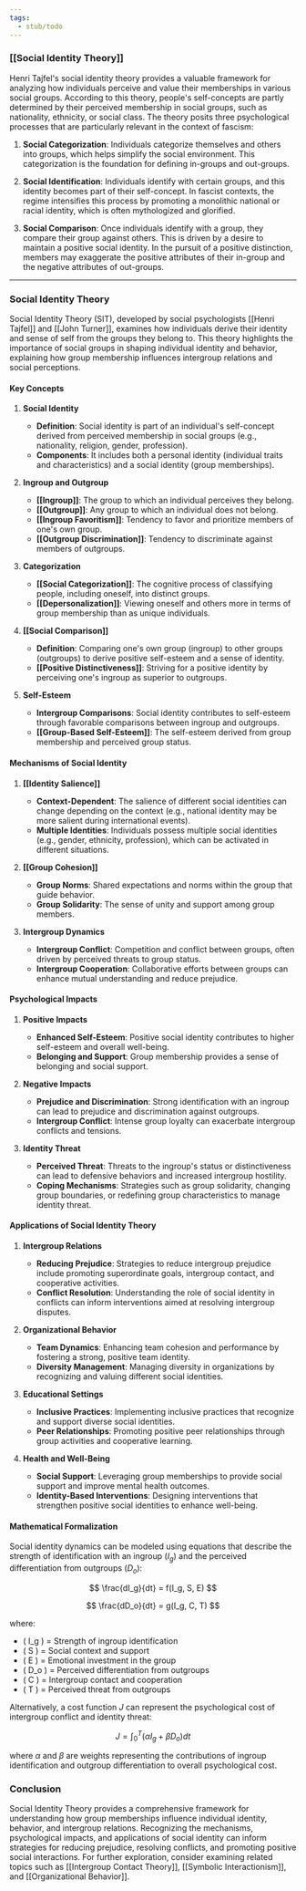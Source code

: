 ```yaml
---
tags:
  - stub/todo
---
```

### [[Social Identity Theory]]
Henri Tajfel's social identity theory provides a valuable framework for analyzing how individuals perceive and value their memberships in various social groups. According to this theory, people's self-concepts are partly determined by their perceived membership in social groups, such as nationality, ethnicity, or social class. The theory posits three psychological processes that are particularly relevant in the context of fascism:

1. **Social Categorization**: Individuals categorize themselves and others into groups, which helps simplify the social environment. This categorization is the foundation for defining in-groups and out-groups.

2. **Social Identification**: Individuals identify with certain groups, and this identity becomes part of their self-concept. In fascist contexts, the regime intensifies this process by promoting a monolithic national or racial identity, which is often mythologized and glorified.

3. **Social Comparison**: Once individuals identify with a group, they compare their group against others. This is driven by a desire to maintain a positive social identity. In the pursuit of a positive distinction, members may exaggerate the positive attributes of their in-group and the negative attributes of out-groups.

---

### Social Identity Theory

Social Identity Theory (SIT), developed by social psychologists [[Henri Tajfel]] and [[John Turner]], examines how individuals derive their identity and sense of self from the groups they belong to. This theory highlights the importance of social groups in shaping individual identity and behavior, explaining how group membership influences intergroup relations and social perceptions.

#### Key Concepts

1. **Social Identity**
   - **Definition**: Social identity is part of an individual's self-concept derived from perceived membership in social groups (e.g., nationality, religion, gender, profession).
   - **Components**: It includes both a personal identity (individual traits and characteristics) and a social identity (group memberships).

2. **Ingroup and Outgroup**
   - **[[Ingroup]]**: The group to which an individual perceives they belong.
   - **[[Outgroup]]**: Any group to which an individual does not belong.
   - **[[Ingroup Favoritism]]**: Tendency to favor and prioritize members of one's own group.
   - **[[Outgroup Discrimination]]**: Tendency to discriminate against members of outgroups.

3. **Categorization**
   - **[[Social Categorization]]**: The cognitive process of classifying people, including oneself, into distinct groups.
   - **[[Depersonalization]]**: Viewing oneself and others more in terms of group membership than as unique individuals.

4. **[[Social Comparison]]**
   - **Definition**: Comparing one's own group (ingroup) to other groups (outgroups) to derive positive self-esteem and a sense of identity.
   - **[[Positive Distinctiveness]]**: Striving for a positive identity by perceiving one's ingroup as superior to outgroups.

5. **Self-Esteem**
   - **Intergroup Comparisons**: Social identity contributes to self-esteem through favorable comparisons between ingroup and outgroups.
   - **[[Group-Based Self-Esteem]]**: The self-esteem derived from group membership and perceived group status.

#### Mechanisms of Social Identity

1. **[[Identity Salience]]**
   - **Context-Dependent**: The salience of different social identities can change depending on the context (e.g., national identity may be more salient during international events).
   - **Multiple Identities**: Individuals possess multiple social identities (e.g., gender, ethnicity, profession), which can be activated in different situations.

2. **[[Group Cohesion]]**
   - **Group Norms**: Shared expectations and norms within the group that guide behavior.
   - **Group Solidarity**: The sense of unity and support among group members.

3. **Intergroup Dynamics**
   - **Intergroup Conflict**: Competition and conflict between groups, often driven by perceived threats to group status.
   - **Intergroup Cooperation**: Collaborative efforts between groups can enhance mutual understanding and reduce prejudice.

#### Psychological Impacts

1. **Positive Impacts**
   - **Enhanced Self-Esteem**: Positive social identity contributes to higher self-esteem and overall well-being.
   - **Belonging and Support**: Group membership provides a sense of belonging and social support.

2. **Negative Impacts**
   - **Prejudice and Discrimination**: Strong identification with an ingroup can lead to prejudice and discrimination against outgroups.
   - **Intergroup Conflict**: Intense group loyalty can exacerbate intergroup conflicts and tensions.

3. **Identity Threat**
   - **Perceived Threat**: Threats to the ingroup's status or distinctiveness can lead to defensive behaviors and increased intergroup hostility.
   - **Coping Mechanisms**: Strategies such as group solidarity, changing group boundaries, or redefining group characteristics to manage identity threat.

#### Applications of Social Identity Theory

1. **Intergroup Relations**
   - **Reducing Prejudice**: Strategies to reduce intergroup prejudice include promoting superordinate goals, intergroup contact, and cooperative activities.
   - **Conflict Resolution**: Understanding the role of social identity in conflicts can inform interventions aimed at resolving intergroup disputes.

2. **Organizational Behavior**
   - **Team Dynamics**: Enhancing team cohesion and performance by fostering a strong, positive team identity.
   - **Diversity Management**: Managing diversity in organizations by recognizing and valuing different social identities.

3. **Educational Settings**
   - **Inclusive Practices**: Implementing inclusive practices that recognize and support diverse social identities.
   - **Peer Relationships**: Promoting positive peer relationships through group activities and cooperative learning.

4. **Health and Well-Being**
   - **Social Support**: Leveraging group memberships to provide social support and improve mental health outcomes.
   - **Identity-Based Interventions**: Designing interventions that strengthen positive social identities to enhance well-being.

#### Mathematical Formalization

Social identity dynamics can be modeled using equations that describe the strength of identification with an ingroup ($I_g$) and the perceived differentiation from outgroups ($D_o$):

$$
\frac{dI_g}{dt} = f(I_g, S, E)
$$

$$
\frac{dD_o}{dt} = g(I_g, C, T)
$$

where:
- \( I_g \) = Strength of ingroup identification
- \( S \) = Social context and support
- \( E \) = Emotional investment in the group
- \( D_o \) = Perceived differentiation from outgroups
- \( C \) = Intergroup contact and cooperation
- \( T \) = Perceived threat from outgroups

Alternatively, a cost function $J$ can represent the psychological cost of intergroup conflict and identity threat:

$$
J = \int_{0}^{T} \left( \alpha I_g + \beta D_o \right) dt
$$

where $\alpha$ and $\beta$ are weights representing the contributions of ingroup identification and outgroup differentiation to overall psychological cost.

### Conclusion

Social Identity Theory provides a comprehensive framework for understanding how group memberships influence individual identity, behavior, and intergroup relations. Recognizing the mechanisms, psychological impacts, and applications of social identity can inform strategies for reducing prejudice, resolving conflicts, and promoting positive social interactions. For further exploration, consider examining related topics such as [[Intergroup Contact Theory]], [[Symbolic Interactionism]], and [[Organizational Behavior]].